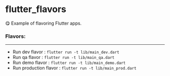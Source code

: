 # flutter_flavors
:yum: Example of flavoring Flutter apps.

### Flavors:
---

- Run dev flavor : ```flutter run -t lib/main_dev.dart```
- Run qa flavor : ```flutter run -t lib/main_qa.dart```
- Run demo flavor : ```flutter run -t lib/main_demo.dart```
- Run production flavor : ```flutter run -t lib/main_prod.dart```

